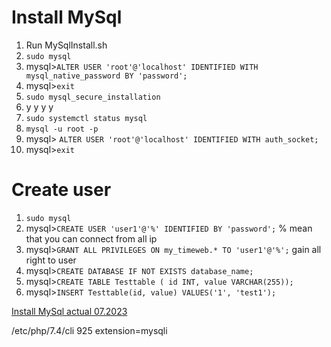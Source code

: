 # Install MySql

1. Run MySqlInstall.sh
2. `sudo mysql`
3. mysql>`ALTER USER 'root'@'localhost' IDENTIFIED WITH mysql_native_password BY 'password';`
4. mysql>`exit`
5. `sudo mysql_secure_installation`
6. y y y y
7. `sudo systemctl status mysql`
8. `mysql -u root -p` 
9. mysql> `ALTER USER 'root'@'localhost' IDENTIFIED WITH auth_socket;`
10. mysql>`exit`

# Create user 

1. `sudo mysql`
2. mysql>`CREATE USER 'user1'@'%' IDENTIFIED BY 'password';`  % mean that you can connect from all ip
3. mysql>`GRANT ALL PRIVILEGES ON my_timeweb.* TO 'user1'@'%';` gain all right to user
4. mysql>`CREATE DATABASE IF NOT EXISTS database_name;` 
5. mysql>`CREATE TABLE Testtable ( id INT, value VARCHAR(255));`
6. mysql>`INSERT Testtable(id, value) VALUES('1', 'test1');`

[Install MySql actual 07.2023](https://www.digitalocean.com/community/tutorials/how-to-install-mysql-on-ubuntu-20-04)

/etc/php/7.4/cli
925 extension=mysqli